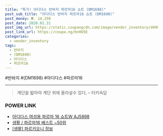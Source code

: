```yaml
--- 
title: "특가! 아디다스 반바지 파르마16 쇼트 (DM1698)" 
post_sub_title: "아디다스 반바지 파르마16 쇼트 (DM1698)" 
post_money: ₩. 14,250 
post_date: 2020.01.31 
post_img_url: https://static.coupangcdn.com/image/vendor_inventory/d498/7891f6a4f7b65fd79c1f5514be96f7ea7fbfaaec7957a60a951ef2bacc29.jpg 
post_link_url: https://coupa.ng/bnHU5E 
categories: 
  - vendor_inventory 
tags: 
  - 반바지 
  - (DM1698) 
  - 아디다스 
  - 파르마16 
--- 
```

  #반바지 #(DM1698) #아디다스 #파르마16 
<hr> 

> 계단을 밟아야 계단 위에 올라설수 있다, – 터키속담 


### POWER LINK

* <a href="https://blog.naver.com/fasyy4321/221791286230" target="_blank">아디다스 여성용 파르마 16 쇼트W AJ5898</a>
* <a href="https://blog.naver.com/santokki14/221790885019" target="_blank">생활 / 파르마16 베스트 ~50위</a>
* <a href="https://blog.naver.com/fasyy4321/221765343667" target="_blank"> [생활] 파르키오니 정보 </a>
